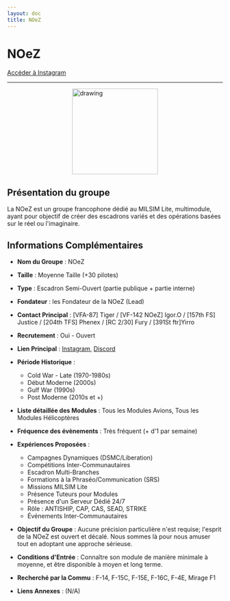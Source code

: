 ```yaml
---
layout: doc
title: NOeZ
---
```


# NOeZ

[Accéder à Instagram](https://instagram.com/dcs_world_noescapezone?igshid=bpl8wo0yjjt8)

---
<img src="/commus_img/noez.png" alt="drawing" width="200" style="display: block; margin-left: auto; margin-right: auto;"/>

## Présentation du groupe

La NOeZ est un groupe francophone dédié au MILSIM Lite, multimodule, ayant pour objectif de créer des escadrons variés et des opérations basées sur le réel ou l'imaginaire.

## Informations Complémentaires

- **Nom du Groupe** : NOeZ
- **Taille** : Moyenne Taille (+30 pilotes)
- **Type** : Escadron Semi-Ouvert (partie publique + partie interne)
- **Fondateur** : les Fondateur de la NOeZ (Lead)
- **Contact Principal** : [VFA-87] Tiger / [VF-142 NOeZ] Igor.O / [157th FS] Justice / [204th TFS] Phenex / [RC 2/30] Fury / [391St ftr]Yirro
- **Recrutement** : Oui - Ouvert
- **Lien Principal** : [Instagram](https://instagram.com/dcs_world_noescapezone?igshid=bpl8wo0yjjt8), [Discord](https://discord.gg/5Eqw2yg7vd)
- **Période Historique** :
  - Cold War - Late (1970-1980s)
  - Début Moderne (2000s)
  - Gulf War (1990s)
  - Post Moderne (2010s et +)

- **Liste détaillée des Modules** : Tous les Modules Avions, Tous les Modules Hélicoptères

- **Fréquence des évènements** : Très fréquent (+ d'1 par semaine)

- **Expériences Proposées** :
  - Campagnes Dynamiques (DSMC/Liberation)
  - Compétitions Inter-Communautaires
  - Escadron Multi-Branches
  - Formations à la Phraséo/Communication (SRS)
  - Missions MILSIM Lite
  - Présence Tuteurs pour Modules
  - Présence d'un Serveur Dédié 24/7
  - Rôle : ANTISHIP, CAP, CAS, SEAD, STRIKE
  - Événements Inter-Communautaires

- **Objectif du Groupe** : Aucune précision particulière n'est requise; l'esprit de la NOeZ est ouvert et décalé. Nous sommes là pour nous amuser tout en adoptant une approche sérieuse.

- **Conditions d'Entrée** : Connaître son module de manière minimale à moyenne, et être disponible à moyen et long terme.

- **Recherché par la Commu** : F-14, F-15C, F-15E, F-16C, F-4E, Mirage F1

- **Liens Annexes** : (N/A)
